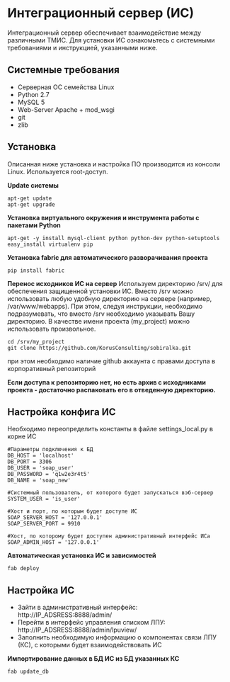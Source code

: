 Интеграционный сервер (ИС)
=================

Интеграционный сервер обеспечивает взаимодействие между различными ТМИС.
Для установки ИС ознакомьтесь с системными требованиями и инструкцией, указанными ниже.

Системные требования
-----------

* Серверная ОС семейства Linux
* Python 2.7
* MySQL 5
* Web-Server Apache + mod_wsgi
* git
* zlib

Установка
-----------

Описанная ниже установка и настройка ПО производится из консоли Linux. Используется root-доступ.

**Update системы**

```
apt-get update
apt-get upgrade
```

**Установка виртуального окружения и инструмента работы с пакетами Python**

```
apt-get -y install mysql-client python python-dev python-setuptools
easy_install virtualenv pip
```

**Установка fabric для автоматического разворачивания проекта**

```
pip install fabric
```

**Перенос исходников ИС на сервер**
Используем директорию /srv/ для обеспечения защищенной установки ИС. Вместо /srv можно использовать любую удобную директорию на сервере (например, /var/www/webapps).
При этом, следуя инструкции, необходимо подразумевать, что вместо /srv необходимо указывать Вашу директорию.
В качестве имени проекта (my_project) можно использовать произвольное.

```
cd /srv/my_project
git clone https://github.com/KorusConsulting/sobiralka.git
```
при этом необходимо наличие github аккаунта с правами доступа в корпоративный репозиторий

**Если доступа к репозиторию нет, но есть архив с исходниками проекта - достаточно распаковать его в отведенную директорию.**

Настройка конфига ИС
-----------

Необходимо переопределить константы в файле settings_local.py в корне ИС
```
#Параметры подключения к БД
DB_HOST = 'localhost'
DB_PORT = 3306
DB_USER = 'soap_user'
DB_PASSWORD = 'q1w2e3r4t5'
DB_NAME = 'soap_new'

#Системный пользователь, от которого будет запускаться вэб-сервер
SYSTEM_USER = 'is_user'

#Хост и порт, по которым будет доступе ИС
SOAP_SERVER_HOST = '127.0.0.1'
SOAP_SERVER_PORT = 9910

#Хост, по которому будет доступен административный интерфейс ИСа
SOAP_ADMIN_HOST = '127.0.0.1'
```

**Автоматическая установка ИС и зависимостей**

```
fab deploy
```

Настройка ИС
-----------
* Зайти в административный интерфейс:
http://IP_ADSRESS:8888/admin/
* Перейти в интерфейс управления списком ЛПУ:
http://IP_ADSRESS:8888/admin/lpuview/
* Заполнить необходимую информацию о компонентах связи ЛПУ (КС), с которыми будет взаимодействовать ИС


**Импортирование данных в БД ИС из БД указанных КС**

```
fab update_db
```